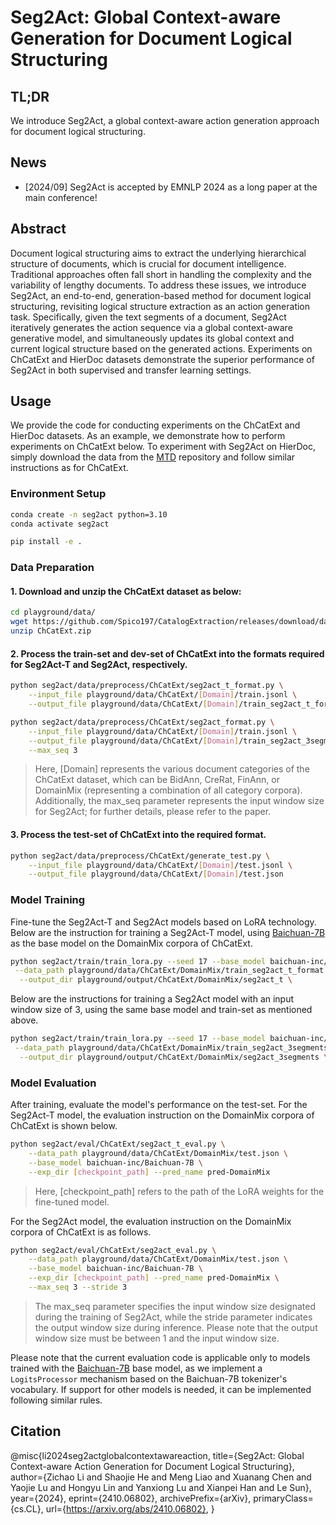# Seg2Act: Global Context-aware Generation for Document Logical Structuring


## TL;DR

We introduce Seg2Act, a global context-aware action generation approach for document logical structuring.

## News

* [2024/09] Seg2Act is accepted by EMNLP 2024 as a long paper at the main conference!

## Abstract

Document logical structuring aims to extract the underlying hierarchical structure of documents, which is crucial for document intelligence. Traditional approaches often fall short in handling the complexity and the variability of lengthy documents. To address these issues, we introduce Seg2Act, an end-to-end, generation-based method for document logical structuring, revisiting logical structure extraction as an action generation task. Specifically, given the text segments of a document, Seg2Act iteratively generates the action sequence via a global context-aware generative model, and simultaneously updates its global context and current logical structure based on the generated actions. Experiments on ChCatExt and HierDoc datasets demonstrate the superior performance of Seg2Act in both supervised and transfer learning settings.



## Usage

We provide the code for conducting experiments on the ChCatExt and HierDoc datasets. As an example, we demonstrate how to perform experiments on ChCatExt below. To experiment with Seg2Act on HierDoc, simply download the data from the [MTD](https://github.com/Pengfei-Hu/MTD) repository and follow similar instructions as for ChCatExt.

### Environment Setup

``` bash
conda create -n seg2act python=3.10
conda activate seg2act

pip install -e .
```

### Data Preparation

#### 1. Download and unzip the ChCatExt dataset as below:

``` bash
cd playground/data/
wget https://github.com/Spico197/CatalogExtraction/releases/download/data-v1/ChCatExt.zip
unzip ChCatExt.zip
```

#### 2. Process the train-set and dev-set of ChCatExt into the formats required for Seg2Act-T and Seg2Act, respectively.

``` bash
python seg2act/data/preprocess/ChCatExt/seg2act_t_format.py \
    --input_file playground/data/ChCatExt/[Domain]/train.jsonl \
    --output_file playground/data/ChCatExt/[Domain]/train_seg2act_t_format.json

python seg2act/data/preprocess/ChCatExt/seg2act_format.py \
    --input_file playground/data/ChCatExt/[Domain]/train.jsonl \
    --output_file playground/data/ChCatExt/[Domain]/train_seg2act_3segments_format.json \
    --max_seq 3
```

> Here, [Domain] represents the various document categories of the ChCatExt dataset, which can be BidAnn, CreRat, FinAnn, or DomainMix (representing a combination of all category corpora).
> Additionally, the max_seq parameter represents the input window size for Seg2Act; for further details, please refer to the paper.

#### 3. Process the test-set of ChCatExt into the required format.

``` bash
python seg2act/data/preprocess/ChCatExt/generate_test.py \
    --input_file playground/data/ChCatExt/[Domain]/test.jsonl \
    --output_file playground/data/ChCatExt/[Domain]/test.json
```

### Model Training

Fine-tune the Seg2Act-T and Seg2Act models based on LoRA technology. Below are the instruction for training a Seg2Act-T model, using [Baichuan-7B](https://huggingface.co/baichuan-inc/Baichuan-7B) as the base model on the DomainMix corpora of ChCatExt.

``` bash
python seg2act/train/train_lora.py --seed 17 --base_model baichuan-inc/Baichuan-7B \
 --data_path playground/data/ChCatExt/DomainMix/train_seg2act_t_format.json \
  --output_dir playground/output/ChCatExt/DomainMix/seg2act_t \
```

Below are the instructions for training a Seg2Act model with an input window size of 3, using the same base model and train-set as mentioned above.

``` bash
python seg2act/train/train_lora.py --seed 17 --base_model baichuan-inc/Baichuan-7B \
 --data_path playground/data/ChCatExt/DomainMix/train_seg2act_3segments_format.json \
  --output_dir playground/output/ChCatExt/DomainMix/seg2act_3segments \
```

### Model Evaluation

After training, evaluate the model's performance on the test-set. 
For the Seg2Act-T model, the evaluation instruction on the DomainMix corpora of ChCatExt is shown below.

``` bash
python seg2act/eval/ChCatExt/seg2act_t_eval.py \
    --data_path playground/data/ChCatExt/DomainMix/test.json \
    --base_model baichuan-inc/Baichuan-7B \
    --exp_dir [checkpoint_path] --pred_name pred-DomainMix
```

> Here, [checkpoint_path] refers to the path of the LoRA weights for the fine-tuned model. 

For the Seg2Act model, the evaluation instruction on the DomainMix corpora of ChCatExt is as follows.

``` bash
python seg2act/eval/ChCatExt/seg2act_eval.py \
    --data_path playground/data/ChCatExt/DomainMix/test.json \
    --base_model baichuan-inc/Baichuan-7B \
    --exp_dir [checkpoint_path] --pred_name pred-DomainMix \
    --max_seq 3 --stride 3
```

> The max_seq parameter specifies the input window size designated during the training of Seg2Act, while the stride parameter indicates the output window size during inference. Please note that the output window size must be between 1 and the input window size.

Please note that the current evaluation code is applicable only to models trained with the [Baichuan-7B](https://huggingface.co/baichuan-inc/Baichuan-7B) base model, as we implement a `LogitsProcessor` mechanism based on the Baichuan-7B tokenizer's vocabulary. If support for other models is needed, it can be implemented following similar rules.

## Citation

@misc{li2024seg2actglobalcontextawareaction,
      title={Seg2Act: Global Context-aware Action Generation for Document Logical Structuring}, 
      author={Zichao Li and Shaojie He and Meng Liao and Xuanang Chen and Yaojie Lu and Hongyu Lin and Yanxiong Lu and Xianpei Han and Le Sun},
      year={2024},
      eprint={2410.06802},
      archivePrefix={arXiv},
      primaryClass={cs.CL},
      url={https://arxiv.org/abs/2410.06802}, 
}
